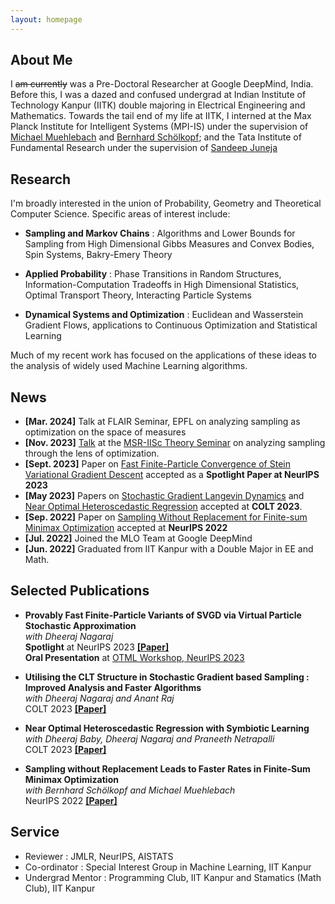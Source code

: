 ```yaml
---
layout: homepage
---
```


## About Me

I ~~am currently~~ was a Pre-Doctoral Researcher at Google DeepMind, India. Before this, I was a dazed and confused undergrad at Indian Institute of Technology Kanpur (IITK) double majoring in Electrical Engineering and Mathematics. Towards the tail end of my life at IITK, I interned at the Max Planck Institute for Intelligent Systems (MPI-IS) under the supervision of [Michael Muehlebach](https://sites.google.com/corp/view/mmuehlebach/) and [Bernhard Schölkopf](https://is.mpg.de/~bs); and the Tata Institute of Fundamental Research under the supervision of [Sandeep Juneja](https://www.tcs.tifr.res.in/~sandeepj/)


##  Research

I'm broadly interested in the union of Probability, Geometry and Theoretical Computer Science. Specific areas of interest include:

- **Sampling and Markov Chains** : Algorithms and Lower Bounds for Sampling from High Dimensional Gibbs Measures and Convex Bodies, Spin Systems, Bakry-Emery Theory  

- **Applied Probability** : Phase Transitions in Random Structures, Information-Computation Tradeoffs in High Dimensional Statistics, Optimal Transport Theory, Interacting Particle Systems

- **Dynamical Systems and Optimization** : Euclidean and Wasserstein Gradient Flows, applications to Continuous Optimization and Statistical Learning

Much of my recent work has focused on the applications of these ideas to the analysis of widely used Machine Learning algorithms.

## News

- **[Mar. 2024]** Talk at FLAIR Seminar, EPFL on analyzing sampling as optimization on the space of measures
- **[Nov. 2023]** [Talk](https://www.youtube.com/watch?v=ufDU59FSCls) at the [MSR-IISc Theory Seminar](https://www.csa.iisc.ac.in/iisc-msr-seminar/?talk=20231124_AniketDas) on analyzing sampling through the lens of optimization.  
- **[Sept. 2023]** Paper on [Fast Finite-Particle Convergence of Stein Variational Gradient Descent](https://arxiv.org/abs/2305.17558) accepted as a **Spotlight Paper at NeurIPS 2023**
- **[May 2023]** Papers on [Stochastic Gradient Langevin Dynamics](https://proceedings.mlr.press/v195/das23a.html) and [Near Optimal Heteroscedastic Regression](https://proceedings.mlr.press/v195/das23b.html) accepted at **COLT 2023**. 
- **[Sep. 2022]** Paper on [Sampling Without Replacement for Finite-sum Minimax Optimization](https://proceedings.neurips.cc/paper_files/paper/2022/hash/2ce4f0b8e24c45318352068603153590-Abstract-Conference.html) accepted at **NeurIPS 2022** 
- **[Jul. 2022]** Joined the MLO Team at Google DeepMind
- **[Jun. 2022]** Graduated from IIT Kanpur with a Double Major in EE and Math.

## Selected Publications

- **Provably Fast Finite-Particle Variants of SVGD via Virtual Particle Stochastic Approximation**  
*with Dheeraj Nagaraj*  
**Spotlight** at NeurIPS 2023 [**[Paper]**](https://arxiv.org/abs/2305.17558)  
**Oral Presentation** at [OTML Workshop, NeurIPS 2023](https://otmlworkshop.github.io/)

- **Utilising the CLT Structure in Stochastic Gradient based Sampling : Improved Analysis and Faster Algorithms**  
*with Dheeraj Nagaraj and Anant Raj*  
COLT 2023 [**[Paper]**](https://proceedings.mlr.press/v195/das23b.html)

- **Near Optimal Heteroscedastic Regression with Symbiotic Learning**  
*with Dheeraj Baby, Dheeraj Nagaraj and Praneeth Netrapalli*  
COLT 2023 [**[Paper]**](https://proceedings.mlr.press/v195/das23a.html)

- **Sampling without Replacement Leads to Faster Rates in Finite-Sum Minimax Optimization**  
*with Bernhard Schölkopf and Michael Muehlebach*  
NeurIPS 2022 [**[Paper]**](https://proceedings.neurips.cc/paper_files/paper/2022/hash/2ce4f0b8e24c45318352068603153590-Abstract-Conference.html)

## Service

- Reviewer : JMLR, NeurIPS, AISTATS
- Co-ordinator : Special Interest Group in Machine Learning, IIT Kanpur
- Undergrad Mentor : Programming Club, IIT Kanpur and Stamatics (Math Club), IIT Kanpur


